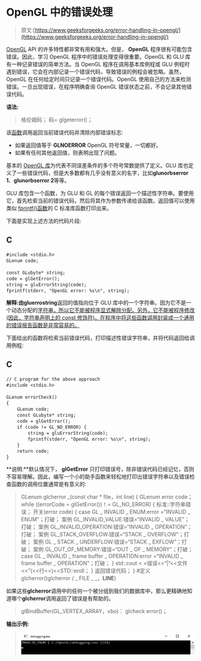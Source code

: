 # OpenGL 中的错误处理

> 原文:[https://www.geeksforgeeks.org/error-handling-in-opengl/](https://www.geeksforgeeks.org/error-handling-in-opengl/)

[OpenGL](https://www.geeksforgeeks.org/getting-started-with-opengl/) API 的许多特性都非常有用和强大。但是， **OpenGL** 程序很有可能包含错误。因此，学习 OpenGL 程序中的错误处理变得很重要。OpenGL 和 GLU 库有一种记录错误的简单方法。当 OpenGL 程序在调用基本库例程或 GLU 例程时遇到错误，它会在内部记录一个错误代码，导致错误的例程会被忽略。虽然，OpenGL 在任何给定时间只记录一个错误代码。OpenGL 使用自己的方法来检测错误。一旦出现错误，在程序明确查询 OpenGL 错误状态之前，不会记录其他错误代码。

**语法:**

> 格伦姆码；
> 码= glgeterror()；

该[函数](https://www.geeksforgeeks.org/functions-in-c/)调用返回当前错误代码并清除内部错误标志:

*   如果返回值等于 **GLNOERROR** OpenGL 符号常量，一切都好。
*   如果有任何其他返回值，则表明出现了问题。

基本的 [OpenGL 库](https://www.geeksforgeeks.org/getting-started-with-opengl/)为代表不同误差条件的多个符号常数提供了定义。GLU 库也定义了一些错误代码，但是大多数都有几乎没有意义的名字，比如**glunorbserror 1**、**glunorbserror 2**等等。

GLU 库包含一个函数，为 GLU 和 GL 的每个错误返回一个描述性字符串。要使用它，首先检索当前的错误代码，然后将其作为参数传递给该函数。返回值可以使用类似 [fprintf()函数](https://www.geeksforgeeks.org/fprintf-in-c/)的 C 标准库函数打印出来。

下面是实现上述方法的代码片段:

## C

```
#include <stdio.h>
GLenum code;

const GLubyte* string;
code = glGetError();
string = gluErrorString(code);
fprintf(stderr, "OpenGL error: %s\n", string);
```

**解释:**由**gluerrostring**返回的值指向位于 GLU 库中的一个字符串。因为它不是一个动态分配的[字符串，所以它不能被程序显式解除分配。另外，它不能被程序修改(因此，字符串声明上的 const 修饰符)。在程序中将这些函数调用封装成一个通用的错误报告函数是非常容易的。](https://www.geeksforgeeks.org/what-is-dynamic-memory-allocation/)

下面给出的函数将检索当前错误代码，打印描述性错误字符串，并将代码返回给调用例程:

## C

```
// C program for the above approach
#include <stdio.h>

GLenum errorCheck()
{
    GLenum code;
    const GLubyte* string;
    code = glGetError();
    if (code != GL_NO_ERROR) {
        string = gluErrorString(code);
        fprintf(stderr, "OpenGL error: %s\n", string);
    }
    return code;
}
```

**说明:**默认情况下， **glGetError** 只打印错误号，除非错误代码已经记忆，否则不容易理解。因此，编写一个小的助手函数来轻松地打印出错误字符串以及错误检查函数的调用位置通常是有意义的:

> GLenum glcherror _(const char * file，int line)
> {
> GLenum error code；
> while ((errorCode = glGetError())！= GL_NO_ERROR)
> {
> 标准::字符串错误；
> 开关(error code)
> {
> case GL _ INVALID _ ENUM:error =“INVALID _ ENUM”；打破；
> 案例 GL_INVALID_VALUE:错误=“INVALID _ VALUE”；打破；
> 案例 GL_INVALID_OPERATION:错误=“INVALID _ OPERATION”；打破；
> 案例 GL_STACK_OVERFLOW:错误=“STACK _ OVERFLOW”；打破；
> 案例 GL _ STACK _ UNDERFLOW:错误=“STACK _ EXFLOW”；打破；
> 案例 GL_OUT_OF_MEMORY:错误=“OUT _ OF _ MEMORY”；打破；
> case GL _ INVALID _ frame buffer _ OPERATION:error =“INVALID _ frame buffer _ OPERATION”；打破；
> }
> std::cout < <错误<<“|”<<文件<<”(<<行<<)<<STD::endl；
> }
> 返回错误代码；
> }
> #定义 glcherror()glcherror _(_ _ FILE _ _，__LINE__)

如果这些**glcherror**调用中的任何一个被分组到我们的数据库中，那么更精确地知道哪个**glcherror**调用返回了错误是有帮助的。

> glBindBuffer(GL_VERTEX_ARRAY，vbo)：
> glcheck error()；

**输出示例:**

> ![](img/efe0b7e213d8e225fe0a8128a660e8de.png)